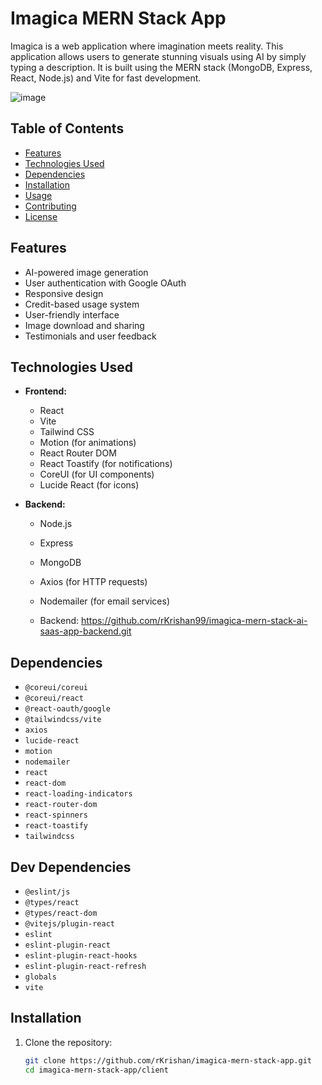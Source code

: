 # Imagica MERN Stack App

Imagica is a web application where imagination meets reality. This application allows users to generate stunning visuals using AI by simply typing a description. It is built using the MERN stack (MongoDB, Express, React, Node.js) and Vite for fast development.

![image](https://github.com/user-attachments/assets/4b9bd4ea-c89a-4bac-b085-f751cd07e605)


## Table of Contents

- [Features](#features)
- [Technologies Used](#technologies-used)
- [Dependencies](#dependencies)
- [Installation](#installation)
- [Usage](#usage)
- [Contributing](#contributing)
- [License](#license)

## Features

- AI-powered image generation
- User authentication with Google OAuth
- Responsive design
- Credit-based usage system
- User-friendly interface
- Image download and sharing
- Testimonials and user feedback

## Technologies Used

- **Frontend:**
  - React
  - Vite
  - Tailwind CSS
  - Motion (for animations)
  - React Router DOM
  - React Toastify (for notifications)
  - CoreUI (for UI components)
  - Lucide React (for icons)

- **Backend:**
  - Node.js
  - Express
  - MongoDB
  - Axios (for HTTP requests)
  - Nodemailer (for email services)
 
  - Backend: https://github.com/rKrishan99/imagica-mern-stack-ai-saas-app-backend.git

## Dependencies

- `@coreui/coreui`
- `@coreui/react`
- `@react-oauth/google`
- `@tailwindcss/vite`
- `axios`
- `lucide-react`
- `motion`
- `nodemailer`
- `react`
- `react-dom`
- `react-loading-indicators`
- `react-router-dom`
- `react-spinners`
- `react-toastify`
- `tailwindcss`

## Dev Dependencies

- `@eslint/js`
- `@types/react`
- `@types/react-dom`
- `@vitejs/plugin-react`
- `eslint`
- `eslint-plugin-react`
- `eslint-plugin-react-hooks`
- `eslint-plugin-react-refresh`
- `globals`
- `vite`

## Installation

1. Clone the repository:
   ```sh
   git clone https://github.com/rKrishan/imagica-mern-stack-app.git
   cd imagica-mern-stack-app/client
